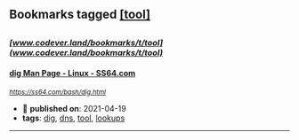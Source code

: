 ## Bookmarks tagged [[tool]](https://www.codever.land/search?q=[tool])

_<sup><sup>[www.codever.land/bookmarks/t/tool](www.codever.land/bookmarks/t/tool)</sup></sup>_
---
#### [dig Man Page - Linux - SS64.com](https://ss64.com/bash/dig.html)
_<sup>https://ss64.com/bash/dig.html</sup>_

* :calendar: **published on**: 2021-04-19
* **tags**: [dig](../tagged/dig.md), [dns](../tagged/dns.md), [tool](../tagged/tool.md), [lookups](../tagged/lookups.md)
---
